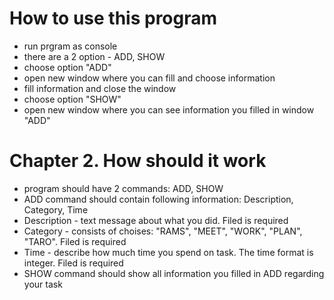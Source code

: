 # How to use this program
- run prgram as console
- there are a 2 option  - ADD, SHOW
- choose option "ADD"
- open new window where you can fill and choose information
- fill information and close the window
- choose option "SHOW"
- open new window where you can see information you filled in window "ADD"

# Chapter 2. How should it work
- program should have 2 commands: ADD, SHOW
- ADD command should contain following information: Description, Category, Time
- Description - text message about what you did. Filed is required 
- Category - consists of choises: "RAMS", "MEET", "WORK", "PLAN", "TARO". Filed is required
- Time - describe how much time you spend on task. The time format is integer. Filed is required
- SHOW command should show all information you filled in ADD regarding your task
